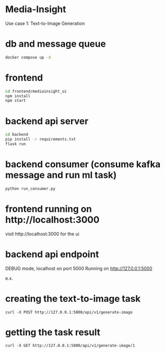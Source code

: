 # Media-Insight
Use case 1: Text-to-Image Generation​


# db and message queue
```sh
docker compose up -d
```

# frontend
```sh
cd frontend/mediainsight_ui
npm install
npm start
```

# backend api server
```sh
cd backend
pip install -r requirements.txt
flask run
```

# backend consumer (consume kafka message and run ml task)
```sh
python run_consumer.py
```


# frontend running on http://localhost:3000
visit http://localhost:3000 for the ui


# backend api endpoint
DEBUG mode, localhost on port 5000
Running on http://127.0.0.1:5000

e.x.
# creating the text-to-image task
`curl -X POST http://127.0.0.1:5000/api/v1/generate-image`
# getting the task result
`curl -X GET http://127.0.0.1:5000/api/v1/generate-image/1`

